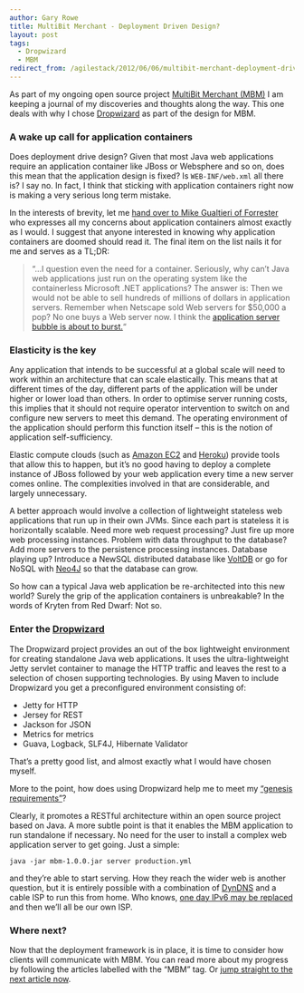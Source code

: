 ```yaml
---
author: Gary Rowe
title: MultiBit Merchant - Deployment Driven Design?
layout: post
tags:
  - Dropwizard
  - MBM
redirect_from: /agilestack/2012/06/06/multibit-merchant-deployment-driven-design/
---
```


As part of my ongoing open source project [MultiBit Merchant (MBM)][2] I am keeping a journal of my discoveries and thoughts along the way. This one deals with why I chose [Dropwizard][3] as part of the design for MBM.

### A wake up call for application containers

Does deployment drive design? Given that most Java web applications require an application container like JBoss or Websphere and so on, does this mean that the application design is fixed? Is `WEB-INF/web.xml` all there is? I say no. In fact, I think that sticking with application containers right now is making a very serious long term mistake.

In the interests of brevity, let me [hand over to Mike Gualtieri of Forrester][4] who expresses all my concerns about application containers almost exactly as I would. I suggest that anyone interested in knowing why application containers are doomed should read it. The final item on the list nails it for me and serves as a TL;DR:

> “…I question even the need for a container. Seriously, why can’t Java web applications just run on the operating system like the containerless Microsoft .NET applications? The answer is: Then we would not be able to sell hundreds of millions of dollars in application servers. Remember when Netscape sold Web servers for $50,000 a pop? No one buys a Web server now. I think the [application server bubble is about to burst.][5]“

### Elasticity is the key

Any application that intends to be successful at a global scale will need to work within an architecture that can scale elastically. This means that at different times of the day, different parts of the application will be under higher or lower load than others. In order to optimise server running costs, this implies that it should not require operator intervention to switch on and configure new servers to meet this demand. The operating environment of the application should perform this function itself – this is the notion of application self-sufficiency.

Elastic compute clouds (such as [Amazon EC2][6] and [Heroku][7]) provide tools that allow this to happen, but it’s no good having to deploy a complete instance of JBoss followed by your web application every time a new server comes online. The complexities involved in that are considerable, and largely unnecessary.

A better approach would involve a collection of lightweight stateless web applications that run up in their own JVMs. Since each part is stateless it is horizontally scalable. Need more web request processing? Just fire up more web processing instances. Problem with data throughput to the database? Add more servers to the persistence processing instances. Database playing up? Introduce a NewSQL distributed database like [VoltDB][8] or go for NoSQL with [Neo4J][9] so that the database can grow.

So how can a typical Java web application be re-architected into this new world? Surely the grip of the application containers is unbreakable? In the words of Kryten from Red Dwarf: Not so.

### Enter the [Dropwizard][10]

The Dropwizard project provides an out of the box lightweight environment for creating standalone Java web applications. It uses the ultra-lightweight Jetty servlet container to manage the HTTP traffic and leaves the rest to a selection of chosen supporting technologies. By using Maven to include Dropwizard you get a preconfigured environment consisting of:

* Jetty for HTTP
* Jersey for REST
* Jackson for JSON
* Metrics for metrics
* Guava, Logback, SLF4J, Hibernate Validator

That’s a pretty good list, and almost exactly what I would have chosen myself.

More to the point, how does using Dropwizard help me to meet my [“genesis requirements”][11]?

Clearly, it promotes a RESTful architecture within an open source project based on Java. A more subtle point is that it enables the MBM application to run standalone if necessary. No need for the user to install a complex web application server to get going. Just a simple:

`java -jar mbm-1.0.0.jar server production.yml`

and they’re able to start serving. How they reach the wider web is another question, but it is entirely possible with a combination of [DynDNS][12] and a cable ISP to run this from home. Who knows, [one day IPv6 may be replaced][13] and then we’ll all be our own ISP.

### Where next?

Now that the deployment framework is in place, it is time to consider how clients will communicate with MBM. You can read more about my progress by following the articles labelled with the “MBM” tag. Or [jump straight to the next article now][14].

 [1]: https://twitter.com/share
 [2]: https://github.com/gary-rowe/MultiBitMerchant
 [3]: http://dropwizard.codahale.com
 [4]: http://blogs.forrester.com/mike_gualtieri/11-07-15-stop_wasting_money_on_weblogic_websphere_and_jboss_application_servers
 [5]: http://blogs.forrester.com/mike_gualtieri/11-04-27-the_application_server_bubble_is_about_to_burst
 [6]: http://aws.amazon.com/ec2/
 [7]: http://www.heroku.com/
 [8]: http://voltdb.com/
 [9]: http://neo4j.org/
 [10]: http://gunshowcomic.com/316
 [11]: http://gary-rowe.com/agilestack/2012/06/06/multibit-merchant-genesis/
 [12]: http://dyn.com/dns/dyndns-pro/
 [13]: https://github.com/cjdelisle/cjdns/blob/master/rfcs/Whitepaper.md
 [14]: http://gary-rowe.com/agilestack/2012/06/08/multibit-merchant-open-the-pod-bay-doors-hal/